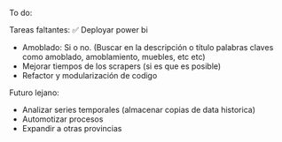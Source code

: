 To do:

Tareas faltantes:
✅ Deployar power bi
* Amoblado: Si o no. (Buscar en la descripción o título palabras claves como amoblado, amoblamiento, muebles, etc etc)
* Mejorar tiempos de los scrapers (si es que es posible)
* Refactor y modularización de codigo


Futuro lejano:
* Analizar series temporales (almacenar copias de data historica)
* Automotizar procesos
* Expandir a otras provincias